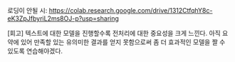 로딩이 안될 시: https://colab.research.google.com/drive/1312CtfqhY8c-eK3ZpJfbyriL2ms8OJ-p?usp=sharing

[회고]
텍스트에 대한 모델을 진행할수록 전처리에 대한 중요성을 크게 느낀다.
아직 요약에 있어 만족할 있는 유의미한 결과를 얻지 못함으로써 좀 더 효과적인 모델을 짤 수 있도록 연습해야겠다.
